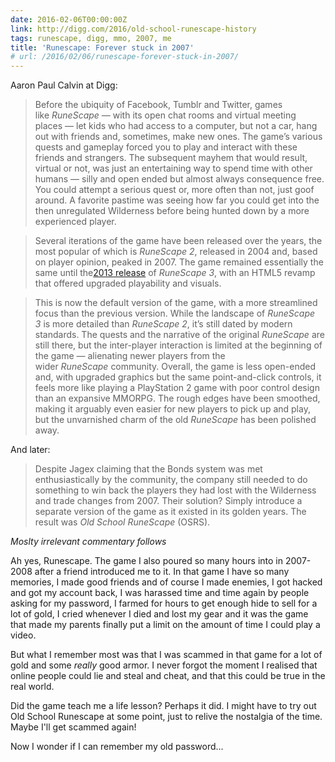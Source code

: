 ```yaml
---
date: 2016-02-06T00:00:00Z
link: http://digg.com/2016/old-school-runescape-history
tags: runescape, digg, mmo, 2007, me
title: 'Runescape: Forever stuck in 2007'
# url: /2016/02/06/runescape-forever-stuck-in-2007/
---
```


Aaron Paul Calvin at Digg:

> Before the ubiquity of Facebook, Tumblr and Twitter, games like *RuneScape* — with its open chat rooms and virtual meeting places — let kids who had access to a computer, but not a car, hang out with friends and, sometimes, make new ones. The game’s various quests and gameplay forced you to play and interact with these friends and strangers. The subsequent mayhem that would result, virtual or not, was just an entertaining way to spend time with other humans — silly and open ended but almost always consequence free. You could attempt a serious quest or, more often than not, just goof around. A favorite pastime was seeing how far you could get into the then unregulated Wilderness before being hunted down by a more experienced player.


> Several iterations of the game have been released over the years, the most popular of which is *RuneScape 2*, released in 2004 and, based on player opinion, peaked in 2007. The game remained essentially the same until the[2013 release](http://www.pcgamer.com/runescape-3-release-date-announced-major-mmo-upgrade-due-end-of-july/) of *RuneScape 3*, with an HTML5 revamp that offered upgraded playability and visuals.


> This is now the default version of the game, with a more streamlined focus than the previous version. While the landscape of *RuneScape 3* is more detailed than *RuneScape 2*, it’s still dated by modern standards. The quests and the narrative of the original *RuneScape* are still there, but the inter-player interaction is limited at the beginning of the game — alienating newer players from the wider *RuneScape* community. Overall, the game is less open-ended and, with upgraded graphics but the same point-and-click controls, it feels more like playing a PlayStation 2 game with poor control design than an expansive MMORPG. The rough edges have been smoothed, making it arguably even easier for new players to pick up and play, but the unvarnished charm of the old *RuneScape* has been polished away.

And later:

> Despite Jagex claiming that the Bonds system was met enthusiastically by the community, the company still needed to do something to win back the players they had lost with the Wilderness and trade changes from 2007. Their solution? Simply introduce a separate version of the game as it existed in its golden years. The result was *Old School* *RuneScape* (OSRS).

*Moslty irrelevant commentary follows*

Ah yes, Runescape. The game I also poured so many hours into in 2007-2008 after a friend introduced me to it.  In that game I have so many memories, I made good friends and of course I made enemies, I got hacked and got my account back, I was harassed time and time again by people asking for my password, I farmed for hours to get enough hide to sell for a lot of gold, I cried whenever I died and lost my gear and it was the game that made my parents finally put a limit on the amount of time I could play a video.

But what I remember most was that I was scammed in that game for a lot of gold and some *really* good armor. I never forgot the moment I realised that online people could lie and steal and cheat, and that this could be true in the real world. 

Did the game teach me a life lesson? Perhaps it did. I might have to try out Old School Runescape at some point, just to relive the nostalgia of the time. Maybe I'll get scammed again!

Now I wonder if I can remember my old password...

